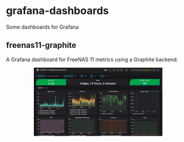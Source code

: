# grafana-dashboards
Some dashboards for Grafana

## freenas11-graphite
A Grafana dashboard for FreeNAS 11 metrics using a Graphite backend.

<p align="center">
  <img src="freenas/dashboard.png" width="70%">
</p>
